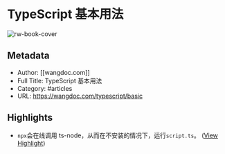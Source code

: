 # TypeScript 基本用法

![rw-book-cover](https://readwise-assets.s3.amazonaws.com/static/images/article1.be68295a7e40.png)

## Metadata
- Author: [[wangdoc.com]]
- Full Title: TypeScript 基本用法
- Category: #articles
- URL: https://wangdoc.com/typescript/basic

## Highlights
- `npx`会在线调用 ts-node，从而在不安装的情况下，运行`script.ts`。 ([View Highlight](https://read.readwise.io/read/01h9dppecxey4sm9mcrawrtg2r))
